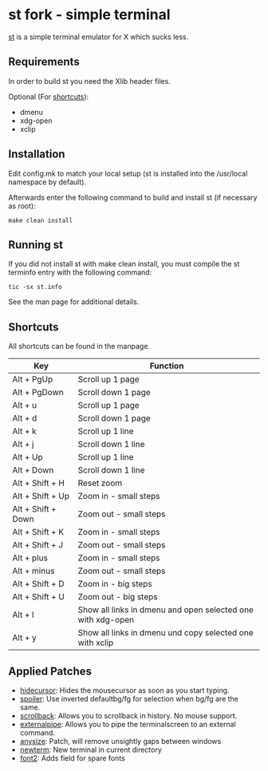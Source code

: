 # st fork - simple terminal

[st](st.suckless.org) is a simple terminal emulator for X which sucks less.

## Requirements

In order to build st you need the Xlib header files.

Optional (For [shortcuts](#Shortcuts)):
- dmenu
- xdg-open
- xclip


## Installation

Edit config.mk to match your local setup (st is installed into
the /usr/local namespace by default).

Afterwards enter the following command to build and install st (if
necessary as root):

	make clean install


## Running st

If you did not install st with make clean install, you must compile
the st terminfo entry with the following command:

	tic -sx st.info

See the man page for additional details.


## Shortcuts

All shortcuts can be found in the manpage.

| Key                 | Function                                                      |
| ------------------- | ------------------------------------------------------------- |
| Alt + PgUp          | Scroll up 1 page                                              |
| Alt + PgDown        | Scroll down 1 page                                            |
| Alt + u             | Scroll up 1 page                                              |
| Alt + d             | Scroll down 1 page                                            |
| Alt + k             | Scroll up 1 line                                              |
| Alt + j             | Scroll down 1 line                                            |
| Alt + Up            | Scroll up 1 line                                              |
| Alt + Down          | Scroll down 1 line                                            |
| Alt + Shift + H     | Reset zoom                                                    |
| Alt + Shift + Up    | Zoom in - small steps                                         |
| Alt + Shift + Down  | Zoom out - small steps                                        |
| Alt + Shift + K     | Zoom in - small steps                                         |
| Alt + Shift + J     | Zoom out - small steps                                        |
| Alt + plus          | Zoom in - small steps                                         |
| Alt + minus         | Zoom out - small steps                                        |
| Alt + Shift + D     | Zoom in - big steps                                           |
| Alt + Shift + U     | Zoom out - big steps                                          |
| Alt + l             | Show all links in dmenu and open selected one with xdg-open   |
| Alt + y             | Show all links in dmenu und copy selected one with xclip      |


## Applied Patches

- [hidecursor](https://st.suckless.org/patches/hidecursor/st-hidecursor-0.8.3.diff): Hides the mousecursor as soon as you start typing.
- [spoiler](https://st.suckless.org/patches/spoiler/st-spoiler-20180309-c5ba9c0.diff): Use inverted defaultbg/fg for selection when bg/fg are the same.
- [scrollback](https://st.suckless.org/patches/scrollback/st-scrollback-ringbuffer-0.9.2.diff): Allows you to scrollback in history. No mouse support.
- [externalpipe](https://st.suckless.org/patches/externalpipe/st-externalpipe-0.8.5.diff): Allows you to pipe the terminalscreen to an external command.
- [anysize](https://st.suckless.org/patches/anysize/st-anysize-20220718-baa9357.diff): Patch, will remove unsightly gaps between windows
- [newterm](https://st.suckless.org/patches/newterm/st-newterm-0.9.diff): New terminal in current directory
- [font2](https://st.suckless.org/patches/font2/st-font2-0.8.5.diff): Adds field for spare fonts

